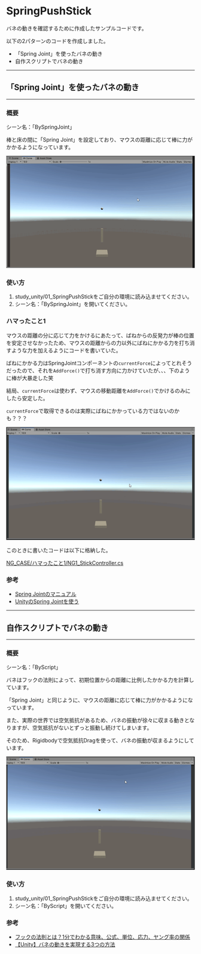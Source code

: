 # SpringPushStick
バネの動きを確認するために作成したサンプルコードです。

以下の2パターンのコードを作成しました。

* 「Spring Joint」を使ったバネの動き
* 自作スクリプトでバネの動き


*****************************************************************

## 「Spring Joint」を使ったバネの動き
*****************************************************************

### 概要
シーン名：「BySpringJoint」

棒と床の間に「Spring Joint」を設定しており、マウスの距離に応じて棒に力がかかるようになっています。

![](docs/spring_joint.gif)

### 使い方
1. study_unity/01_SpringPushStickをご自分の環境に読み込ませてください。
2. シーン名：「BySpringJoint」を開いてください。

### ハマったこと1
マウスの距離の分に応じて力をかけるにあたって、ばねからの反発力が棒の位置を安定させなかったため、マウスの距離からの力以外にばねにかかる力を打ち消すような力を加えるようにコードを書いていた。

ばねにかかる力はSpringJointコンポーネントの`currentForce`によってとれそうだったので、それを`AddForce()`で打ち消す方向に力かけていたが、、、下のように棒が大暴走した笑

結局、`currentForce`は使わず、マウスの移動距離を`AddForce()`でかけるのみにしたら安定した。

`currentForce`で取得できるのは実際にばねにかかっている力ではないのかも？？？

![](docs/NG1.gif)

このときに書いたコードは以下に格納した。

[NG_CASE/ハマったこと1/NG1_StickController.cs](NG_CASE/ハマったこと1/NG1_StickController.cs)

### 参考

* [Spring Jointのマニュアル](https://docs.unity3d.com/ja/current/Manual/class-SpringJoint.html)
* [UnityのSpring Jointを使う](https://qiita.com/yanosen_jp/items/1642fb928a140146cf1b)


*****************************************************************

## 自作スクリプトでバネの動き
*****************************************************************

### 概要
シーン名：「ByScript」

バネはフックの法則によって、初期位置からの距離に比例したかかる力を計算しています。

「Spring Joint」と同じように、マウスの距離に応じて棒に力がかかるようになっています。

また、実際の世界では空気抵抗があるため、バネの振動が徐々に収まる動きとなりますが、空気抵抗がないとずっと振動し続けてしまいます。

そのため、Rigidbodyで空気抵抗Dragを使って、バネの振動が収まるようにしています。

![](docs/script.gif)

### 使い方
1. study_unity/01_SpringPushStickをご自分の環境に読み込ませてください。
2. シーン名：「ByScript」を開いてください。

### 参考

* [フックの法則とは？1分でわかる意味、公式、単位、応力、ヤング率の関係](http://kentiku-kouzou.jp/sp/zairiki-hukkunohousoku.html)
* [【Unity】バネの動きを実現する3つの方法](http://nn-hokuson.hatenablog.com/entry/2017/05/23/204718)
